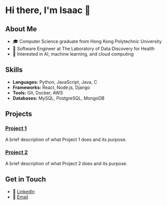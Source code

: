 # Hi there, I'm Isaac 👋

## About Me

- 🎓 Computer Science graduate from Hong Kong Polytechnic University
- 💼 Software Engineer at The Laboratory of Data Discovery for Health
- 🚀 Interested in AI, machine learning, and cloud computing

## Skills

- **Languages:** Python, JavaScript, Java, C
- **Frameworks:** React, Node.js, Django
- **Tools:** Git, Docker, AWS
- **Databases:** MySQL, PostgreSQL, MongoDB

## Projects

### [Project 1](https://github.com/isaachkwu/project1)
A brief description of what Project 1 does and its purpose.

### [Project 2](https://github.com/isaachkwu/project2)
A brief description of what Project 2 does and its purpose.

## Get in Touch

- 💼 [LinkedIn](https://linkedin.com/in/isaachkwu)
- 📧 [Email](mailto:isaachkwu@gmail.com)
